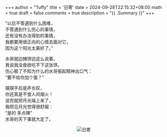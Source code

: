 +++
author = "Tuffy"
title = '日寄'
date = 2024-09-28T22:15:32+08:00
math = true 
draft = false
comments = true
description = "{{ .Summary }}"
+++

“以后不管遇到什么困难， <br>
不管遇到什么伤心的事情，<br>
还有没有办法得到的事情，<br>
我都要用很正向的心情去面对它，<br>
因为这个阳光太美好了。”<br>

水哥就边摊饼边这么说着，<br>
我说我没食欲吃不下这张饼。<br>
伤心极了不知为什么的水哥振起精神出口气：<br>
“要不给你加个蛋？”<br>

摆摆手后是声长叹，<br>
你还真是不食人间烟火！<br>
说完就把月光端上来了，<br>
我照见月光觉得很舒服：<br>
“是的 多点辣”<br>
水哥的天下事就大定了。<br>


<div style="display: flex; justify-content: center; flex-direction: column; align-items: center;">
  <img src="/images/日寄.jpg" alt="日寄" class="img-apple">
  <small style="text-align: center;"></small>
</div>
